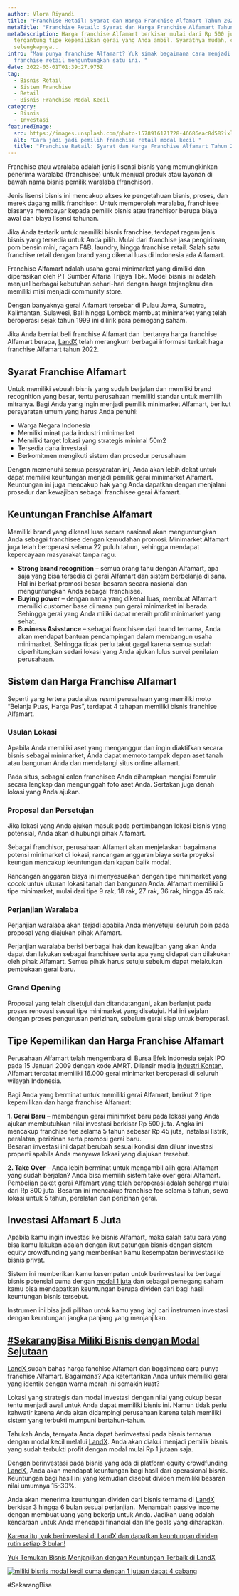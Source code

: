 ```yaml
---
author: Vlora Riyandi
title: "Franchise Retail: Syarat dan Harga Franchise Alfamart Tahun 2022"
metaTitle: "Franchise Retail: Syarat dan Harga Franchise Alfamart Tahun 2022"
metaDescription: Harga franchise Alfamart berkisar mulai dari Rp 500 juta
  tergantung tipe kepemilikan gerai yang Anda ambil. Syaratnya mudah, cari tahu
  selengkapnya..
intro: "Mau punya franchise Alfamart? Yuk simak bagaimana cara menjadi pemilik
  franchise retail menguntungkan satu ini. "
date: 2022-03-01T01:39:27.975Z
tag:
  - Bisnis Retail
  - Sistem Franchise
  - Retail
  - Bisnis Franchise Modal Kecil
category:
  - Bisnis
  - Investasi
featuredImage:
  src: https://images.unsplash.com/photo-1578916171728-46686eac8d58?ixlib=rb-1.2.1&ixid=MnwxMjA3fDB8MHxwaG90by1wYWdlfHx8fGVufDB8fHx8&auto=format&fit=crop&w=1074&q=80
  alt: "Cara jadi jadi pemilih franchise retail modal kecil "
  title: "Franchise Retail: Syarat dan Harga Franchise Alfamart Tahun 2022"
---
```

Franchise atau waralaba adalah jenis lisensi bisnis yang memungkinkan penerima waralaba (franchisee) untuk menjual produk atau layanan di bawah nama bisnis pemilik waralaba (franchisor).

Jenis lisensi bisnis ini mencakup akses ke pengetahuan bisnis, proses, dan merek dagang milik franchisor. Untuk memperoleh waralaba, franchisee biasanya membayar kepada pemilik bisnis atau franchisor berupa biaya awal dan biaya lisensi tahunan.

Jika Anda tertarik untuk memiliki bisnis franchise, terdapat ragam jenis bisnis yang tersedia untuk Anda pilih. Mulai dari franchise jasa pengiriman, pom bensin mini, ragam F&B, laundry, hingga franchise retail. Salah satu franchise retail dengan brand yang dikenal luas di Indonesia ada Alfamart. 

Franchise Alfamart adalah usaha gerai minimarket yang dimiliki dan diperasikan oleh PT Sumber Alfaria Trijaya Tbk. Model bisnis ini adalah menjual berbagai kebutuhan sehari-hari dengan harga terjangkau dan memiliki misi menjadi community store.

Dengan banyaknya gerai Alfamart tersebar di Pulau Jawa, Sumatra, Kalimantan, Sulawesi, Bali hingga Lombok membuat minimarket yang telah beroperasi sejak tahun 1999 ini dilirik para pemegang saham. 

Jika Anda berniat beli franchise Alfamart dan  bertanya harga franchise Alfamart berapa, [LandX](https://landx.id/) telah merangkum berbagai informasi terkait haga franchise Alfamart tahun 2022.

## Syarat Franchise Alfamart

Untuk memiliki sebuah bisnis yang sudah berjalan dan memiliki brand recognition yang besar, tentu perusahaan memiliki standar untuk memilih mitranya. Bagi Anda yang ingin menjadi pemilik minimarket Alfamart, berikut persyaratan umum yang harus Anda penuhi:

* Warga Negara Indonesia
* Memiliki minat pada industri minimarket
* Memiliki target lokasi yang strategis minimal 50m2
* Tersedia dana investasi
* Berkomitmen mengikuti sistem dan prosedur perusahaan

Dengan memenuhi semua persyaratan ini, Anda akan lebih dekat untuk dapat memiliki keuntungan menjadi pemilik gerai minimarket Alfamart. Keuntungan ini juga mencakup hak yang Anda dapatkan dengan menjalani prosedur dan kewajiban sebagai franchisee gerai Alfamart.

## Keuntungan Franchise Alfamart

Memiliki brand yang dikenal luas secara nasional akan menguntungkan Anda sebagai franchisee dengan kemudahan promosi. Minimarket Alfamart juga telah beroperasi selama 22 puluh tahun, sehingga mendapat kepercayaan masyarakat tanpa ragu.

* **Strong brand recognition** – semua orang tahu dengan Alfamart, apa saja yang bisa tersedia di gerai Alfamart dan sistem berbelanja di sana. Hal ini berkat promosi besar-besaran secara nasional dan menguntungkan Anda sebagai franchisee.
* **Buying power** – dengan nama yang dikenal luas, membuat Alfamart memiliki customer base di mana pun gerai minimarket ini berada. Sehingga gerai yang Anda miliki dapat meraih profit minimarket yang sehat.
* **Business Asisstance** – sebagai franchisee dari brand ternama, Anda akan mendapat bantuan pendampingan dalam membangun usaha minimarket. Sehingga tidak perlu takut gagal karena semua sudah diperhitungkan sedari lokasi yang Anda ajukan lulus survei penilaian perusahaan.

## Sistem dan Harga Franchise Alfamart

Seperti yang tertera pada situs resmi perusahaan yang memiliki moto “Belanja Puas, Harga Pas”, terdapat 4 tahapan memiliki bisnis franchise Alfamart.

### **Usulan Lokasi**

Apabila Anda memiliki aset yang menganggur dan ingin diaktifkan secara bisnis sebagai minimarket, Anda dapat memoto tampak depan aset tanah atau bangunan Anda dan mendatangi situs online alfamart. 

Pada situs, sebagai calon franchisee Anda diharapkan mengisi formulir secara lengkap dan mengunggah foto aset Anda. Sertakan juga denah lokasi yang Anda ajukan.

### **Proposal dan Persetujan** 

Jika lokasi yang Anda ajukan masuk pada pertimbangan lokasi bisnis yang potensial, Anda akan dihubungi pihak Alfamart. 

Sebagai franchisor, perusahaan Alfamart akan menjelaskan bagaimana potensi minimarket di lokasi, rancangan anggaran biaya serta proyeksi keungan mencakup keuntungan dan kapan balik modal.

Rancangan anggaran biaya ini menyesuaikan dengan tipe minimarket yang cocok untuk ukuran lokasi tanah dan bangunan Anda. Alfamart memiliki 5 tipe minimarket, mulai dari tipe 9 rak, 18 rak, 27 rak, 36 rak, hingga 45 rak.

### **Perjanjian Waralaba**

Perjanjian waralaba akan terjadi apabila Anda menyetujui seluruh poin pada proposal yang diajukan pihak Alfamart.

Perjanjian waralaba berisi berbagai hak dan kewajiban yang akan Anda dapat dan lakukan sebagai franchisee serta apa yang didapat dan dilakukan oleh pihak Alfamart. Semua pihak harus setuju sebelum dapat melakukan pembukaan gerai baru.

### **Grand Opening**

Proposal yang telah disetujui dan ditandatangani, akan berlanjut pada proses renovasi sesuai tipe minimarket yang disetujui. Hal ini sejalan dengan proses pengurusan perizinan, sebelum gerai siap untuk beroperasi.

## **Tipe Kepemilikan dan Harga Franchise Alfamart**

Perusahaan Alfamart telah mengembara di Bursa Efek Indonesia sejak IPO pada 15 Januari 2009 dengan kode AMRT. Dilansir media [Industri Kontan](https://industri.kontan.co.id/news/sumber-alfaria-trijaya-amrt-telah-membuka-sebanyak-700-gerai-alfamart#:~:text=%E2%80%9CUntuk%20data%20penjualan%20hingga%20bulan,di%20berbagai%20wilayah%20di%20Indonesia.), Alfamart tercatat memiliki 16.000 gerai minimarket beroperasi di seluruh wilayah Indonesia.

Bagi Anda yang berminat untuk memiliki gerai Alfamart, berikut 2 tipe kepemilikan dan harga franchise Alfamart:

**1. Gerai Baru** – membangun gerai minimrket baru pada lokasi yang Anda ajukan membutuhkan nilai investasi berkisar Rp 500 juta. Angka ini mencakup franchise fee selama 5 tahun sebesar Rp 45 juta, instalasi listrik, peralatan, perizinan serta promosi gerai baru.\
Besaran investasi ini dapat berubah sesuai kondisi dan diluar investasi properti apabila Anda menyewa lokasi yang diajukan tersebut.

**2. Take Over** – Anda lebih berminat untuk mengambil alih gerai Alfamart yang sudah berjalan? Anda bisa memilih sistem take over gerai Alfamart.\
Pembelian paket gerai Alfamart yang telah beroperasi adalah seharga mulai dari Rp 800 juta. Besaran ini mencakup franchise fee selama 5 tahun, sewa lokasi untuk 5 tahun, peralatan dan perizinan gerai.

## Investasi Alfamart 5 Juta

Apabila kamu ingin investasi ke bisnis Alfamart, maka salah satu cara yang bisa kamu lakukan adalah dengan ikut patungan bisnis dengan sistem equity crowdfunding yang memberikan kamu kesempatan berinvestasi ke bisnis privat. 

Sistem ini memberikan kamu kesempatan untuk berinvestasi ke berbagai bisnis potensial cuma dengan [modal 1 juta](https://landx.id/?utm_source=Blog&utm_medium=organic+keyword&utm_campaign=blog&utm_id=Blog) dan sebagai pemegang saham kamu bisa mendapatkan keuntungan berupa dividen dari bagi hasil keuntungan bisnis tersebut. 

Instrumen ini bisa jadi pilihan untuk kamu yang lagi cari instrumen investasi dengan keuntungan jangka panjang yang menjanjikan. 

## [\#SekarangBisa Miliki Bisnis dengan Modal Sejutaan](https://landx.id/?utm_source=Blog&utm_medium=organic+keyword&utm_campaign=blog&utm_id=Blog)

[LandX ](https://landx.id/)sudah bahas harga fanchise Alfamart dan bagaimana cara punya franchise Alfamart. Bagaimana? Apa ketertarikan Anda untuk memiliki gerai yang identik dengan warna merah ini semakin kuat?

Lokasi yang strategis dan modal investasi dengan nilai yang cukup besar tentu menjadi awal untuk Anda dapat memiliki bisnis ini. Namun tidak perlu kahwatir karena Anda akan didampingi perusahaan karena telah memiliki sistem yang terbukti mumpuni bertahun-tahun.

Tahukah Anda, ternyata Anda dapat berinvestasi pada bisnis ternama dengan modal kecil melalui [LandX](https://landx.id/). Anda akan diakui menjadi pemilik bisnis yang sudah terbukti profit dengan modal mulai Rp 1 jutaan saja. 

Dengan berinvestasi pada bisnis yang ada di platform equity crowdfunding [LandX](https://landx.id/), Anda akan mendapat keuntungan bagi hasil dari operasional bisnis. Keuntungan bagi hasil ini yang kemudian disebut dividen memiliki besaran nilai umumnya 15-30%. 

Anda akan menerima keuntungan dividen dari bisnis ternama di [LandX](https://landx.id/) berkisar 3 hingga 6 bulan sesuai perjanjian.  Menambah passive income dengan membuat uang yang bekerja untuk Anda. Jadikan uang adalah kendaraan untuk Anda mencapai financial dan life goals yang diharapkan.

[Karena itu, yuk berinvestasi di LandX dan dapatkan keuntungan dividen rutin setiap 3 bulan!](https://landx.id/?utm_source=Blog&utm_medium=organic+keyword&utm_campaign=blog&utm_id=Blog)

[Yuk Temukan Bisnis Menjanjikan dengan Keuntungan Terbaik di LandX](https://landx.id/?utm_source=Blog&utm_medium=organic+keyword&utm_campaign=blog&utm_id=Blog)

[![miliki bisnis modal kecil cuma dengan 1 jutaan dapat 4 cabang ](https://accountgram-production.sfo2.cdn.digitaloceanspaces.com/landx_ghost/2021/11/jadi-owner-bisnis-hanya-1-jutaan-dengan-cuan-yang-sangat-menjanjikan.png)](https://landx.id/?utm_source=Blog&utm_medium=organic+keyword&utm_campaign=blog&utm_id=Blog)

\#SekarangBisa